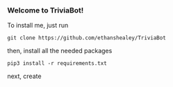 ### Welcome to TriviaBot!

To install me, just run

    git clone https://github.com/ethanshealey/TriviaBot

then, install all the needed packages

    pip3 install -r requirements.txt

next, create